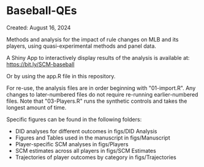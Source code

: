 # Baseball-QEs

Created: August 16, 2024

Methods and analysis for the impact of rule changes on MLB and its players, using quasi-experimental methods and panel data.

A Shiny App to interactively display results of the analysis is available at: <https://bit.ly/SCM-baseball>

Or by using the app.R file in this repository.

For re-use, the analysis files are in order beginning with "01-import.R". Any changes to later-numbered files do not require re-running earlier-numbered files. Note that "03-Players.R" runs the synthetic controls and takes the longest amount of time.

Specific figures can be found in the following folders:

-   DID analyses for different outcomes in figs/DID Analysis
-   Figures and Tables used in the manuscript in figs/Manuscript
-   Player-specific SCM analyses in figs/Players
-   SCM estimates across all players in figs/SCM Estimates
-   Trajectories of player outcomes by category in figs/Trajectories
